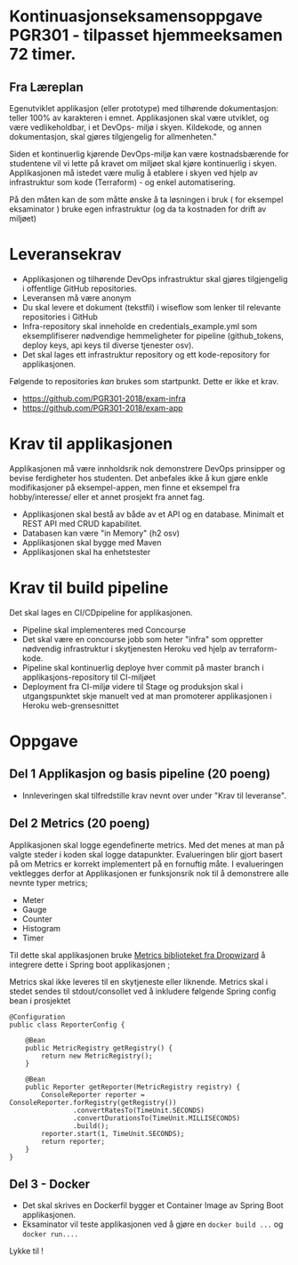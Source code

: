 # Kontinuasjonseksamensoppgave PGR301 - tilpasset hjemmeeksamen 72 timer. 

## Fra Læreplan

Egenutviklet applikasjon (eller prototype) med tilhørende dokumentasjon: teller 100% av karakteren i emnet. Applikasjonen skal være utviklet, og være vedlikeholdbar, i et DevOps- miljø i skyen. Kildekode, og annen dokumentasjon, skal gjøres tilgjengelig for allmenheten."

Siden et kontinuerlig kjørende DevOps-miljø kan være kostnadsbærende for studentene vil vi lette på kravet om miljøet skal kjøre kontinuerlig i skyen. Applikasjonen må istedet være mulig å etablere i skyen ved hjelp av infrastruktur som kode (Terraform) - og enkel automatisering.

På den måten kan de som måtte ønske å ta løsningen i bruk ( for eksempel eksaminator ) bruke egen infrastruktur (og da ta kostnaden for drift av miljøet)


# Leveransekrav 

* Applikasjonen og tilhørende DevOps infrastruktur skal gjøres tilgjengelig i offentlige GitHub repositories.
* Leveransen må være anonym 
* Du skal levere et dokument (tekstfil) i wiseflow som lenker til relevante repositories i GitHub 
* Infra-repository skal inneholde en credentials_example.yml som eksemplifiserer nødvendige hemmeligheter for pipeline (github_tokens, deploy keys, api keys til diverse tjenester osv).
* Det skal lages ett infrastruktur repository og ett kode-repository for applikasjonen.

Følgende to repositories *kan* brukes som startpunkt. Dette er ikke et krav.

- https://github.com/PGR301-2018/exam-infra
- https://github.com/PGR301-2018/exam-app

# Krav til applikasjonen 

Applikasjonen må være innholdsrik nok demonstrere DevOps prinsipper og bevise ferdigheter hos studenten. Det anbefales ikke å kun gjøre enkle modifikasjoner på eksempel-appen, men finne et eksempel fra hobby/interesse/ eller et annet prosjekt fra annet fag. 

* Applikasjonen skal bestå av både av et API og en database. Minimalt et REST API med CRUD kapabilitet.   
* Databasen kan være "in Memory" (h2 osv) 
* Applikasjonen skal bygge med Maven
* Applikasjonen skal ha enhetstester

# Krav til build pipeline

Det skal lages en CI/CDpipeline for applikasjonen.

* Pipeline skal implementeres med Concourse
* Det skal være en concourse jobb som heter "infra" som oppretter nødvendig infrastruktur i skytjenesten Heroku ved hjelp av terraform-kode.
* Pipeline skal kontinuerlig deploye hver commit på master branch i applikasjons-repository til CI-miljøet
* Deployment fra CI-miljø videre til Stage og produksjon skal i utgangspunktet skje manuelt ved at man promoterer applikasjonen i Heroku web-grensesnittet

# Oppgave

## Del 1 Applikasjon og basis pipeline (20 poeng)

* Innleveringen skal tilfredstille krav nevnt over under "Krav til leveranse". 

## Del 2 Metrics (20 poeng)

Applikasjonen skal logge egendefinerte metrics. Med det menes at man på valgte steder i koden skal logge datapunkter. Evalueringen blir gjort basert på om Metrics er korrekt implementert på
en fornuftig måte. I evalueringen vektlegges derfor at Applikasjonen er funksjonsrik nok til å demonstrere alle nevnte typer metrics;

* Meter 
* Gauge 
* Counter 
* Histogram 
* Timer

Til dette skal applikasjonen bruke [Metrics biblioteket fra Dropwizard](https://metrics.dropwizard.io/4.0.0/getting-started.html) å integrere dette i Spring boot applikasjonen ;

Metrics skal ikke leveres til en skytjeneste eller liknende. Metrics skal i stedet sendes til stdout/consollet ved å inkludere følgende Spring config bean i prosjektet 

```
@Configuration
public class ReporterConfig {

    @Bean
    public MetricRegistry getRegistry() {
        return new MetricRegistry();
    }

    @Bean
    public Reporter getReporter(MetricRegistry registry) {
        ConsoleReporter reporter = ConsoleReporter.forRegistry(getRegistry())
                .convertRatesTo(TimeUnit.SECONDS)
                .convertDurationsTo(TimeUnit.MILLISECONDS)
                .build();
        reporter.start(1, TimeUnit.SECONDS);
        return reporter;
    }
}
```

## Del 3 - Docker 

* Det skal skrives en Dockerfil bygger et Container Image av Spring Boot applikasjonen.
* Eksaminator vil teste applikasjonen ved å gjøre en ```docker build ...``` og ```docker run....```

Lykke til !

